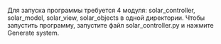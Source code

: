 Для запуска программы требуется 4 модуля: solar_controller, solar_model, 
solar_view, solar_objects в одной директории. 
Чтобы запустить программу, запустите файл solar_controller.py и нажмите 
Generate system.

